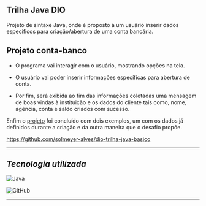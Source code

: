 ## Trilha Java DIO

Projeto de sintaxe Java, onde é proposto à um usuário inserir dados específicos para criação/abertura de uma conta bancária.

## Projeto conta-banco

- O programa vai interagir com o usuário, mostrando opções na tela.

- O usuário vai poder inserir informações específicas para abertura de conta.

- Por fim, será exibida ao fim das informações coletadas uma mensagem de boas vindas à instituição e os dados do cliente tais como, nome, agência, conta e saldo criados com sucesso.
  

Enfim o [projeto](https://github.com/solmeyer-alves/dio-trilha-java-basico) foi concluído com dois exemplos, um com os dados já definidos durante a criação e da outra maneira que o desafio propõe.

   <https://github.com/solmeyer-alves/dio-trilha-java-basico>

---

## _Tecnologia utilizada_

![Java](https://img.shields.io/badge/java-%23ED8B00.svg?style=for-the-badge&logo=openjdk&logoColor=white)

![GitHub](https://img.shields.io/badge/github-%23121011.svg?style=for-the-badge&logo=github&logoColor=white)


---

